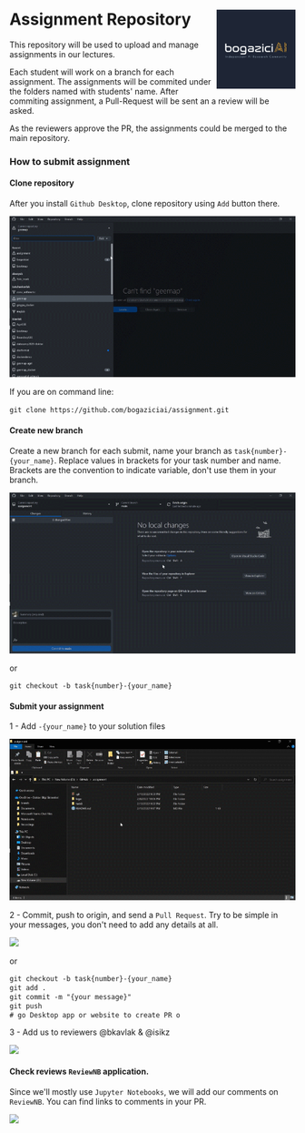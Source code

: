 # Assignment Repository <a href='https://bogaziciai.com//'><img src='media/bogaziciai-logo-sq.png' align="right" height="139" /></a>

This repository will be used to upload and manage assignments
in our lectures.

Each student will work on a branch for each assignment. The assignments
will be commited under the folders named with students' name. After commiting
assignment, a Pull-Request will be sent an a review will be asked.

As the reviewers approve the PR, the assignments could be merged to the
main repository.

### How to submit assignment

#### Clone repository

After you install `Github Desktop`, clone repository using `Add`
button there.


<img src="/media/1-clone-repository.gif">

If you are on command line:

`git clone https://github.com/bogaziciai/assignment.git`

#### Create new branch

Create a new branch for each submit, name your branch as
`task{number}-{your_name}`. Replace values in brackets
for your task number and name. Brackets are the convention
to indicate variable, don't use them in your branch.


<img src="/media/2-create-branch.gif">

or

```
git checkout -b task{number}-{your_name}
```

#### Submit your assignment

1 - Add `-{your_name}` to your solution files


<img src="/media/3-1-submit-assignment-naming.gif">

2 - Commit, push to origin, and send a `Pull Request`.
Try to be simple in your messages, you don't need to add any
details at all.

<img src="/media/3-2-submit-assignment-commit-push-pr.gif">

or

```
git checkout -b task{number}-{your_name}
git add .
git commit -m "{your message}"
git push
# go Desktop app or website to create PR o
```

3 - Add us to reviewers @bkavlak & @isikz

<img src="/media/3-3-submit-assignment-add-reviewer.gif">

#### Check reviews `ReviewNB` application.

Since we'll mostly use `Jupyter Notebooks`, we will add our
comments on `ReviewNB`. You can find links to comments in your PR.

<img src="/media/4-see-reviews.gif">